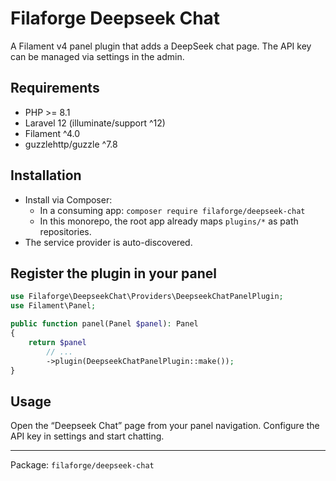 # Filaforge Deepseek Chat

A Filament v4 panel plugin that adds a DeepSeek chat page. The API key can be managed via settings in the admin.

## Requirements
- PHP >= 8.1
- Laravel 12 (illuminate/support ^12)
- Filament ^4.0
- guzzlehttp/guzzle ^7.8

## Installation
- Install via Composer:
  - In a consuming app: `composer require filaforge/deepseek-chat`
  - In this monorepo, the root app already maps `plugins/*` as path repositories.
- The service provider is auto-discovered.

## Register the plugin in your panel
```php
use Filaforge\DeepseekChat\Providers\DeepseekChatPanelPlugin;
use Filament\Panel;

public function panel(Panel $panel): Panel
{
    return $panel
        // ...
        ->plugin(DeepseekChatPanelPlugin::make());
}
```

## Usage
Open the “Deepseek Chat” page from your panel navigation. Configure the API key in settings and start chatting.

---
Package: `filaforge/deepseek-chat`
